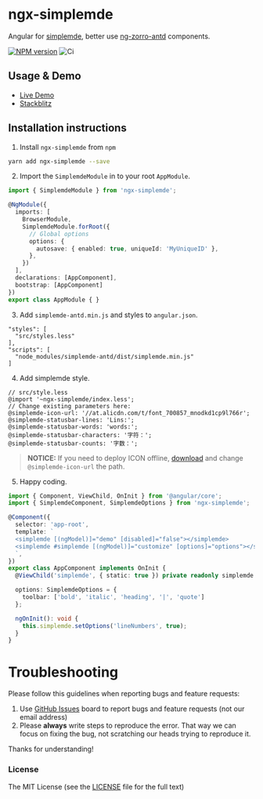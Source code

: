 # ngx-simplemde

Angular for [simplemde](https://simplemde.com/), better use [ng-zorro-antd](https://ng.ant.design/) components.

[![NPM version](https://img.shields.io/npm/v/ngx-simplemde.svg)](https://www.npmjs.com/package/ngx-simplemde)
![Ci](https://github.com/cipchk/ngx-simplemde/workflows/Ci/badge.svg)

## Usage & Demo

- [Live Demo](https://cipchk.github.io/ngx-simplemde/)
- [Stackblitz](https://stackblitz.com/edit/ngx-simplemde)

## Installation instructions

1. Install `ngx-simplemde` from `npm`

```bash
yarn add ngx-simplemde --save
```

2. Import the `SimplemdeModule` in to your root `AppModule`.

```ts
import { SimplemdeModule } from 'ngx-simplemde';

@NgModule({
  imports: [
    BrowserModule,
    SimplemdeModule.forRoot({
      // Global options
      options: {
        autosave: { enabled: true, uniqueId: 'MyUniqueID' },
      },
    })
  ],
  declarations: [AppComponent],
  bootstrap: [AppComponent]
})
export class AppModule { }
```

3. Add `simplemde-antd.min.js` and styles to `angular.json`.

```
"styles": [
  "src/styles.less"
],
"scripts": [
  "node_modules/simplemde-antd/dist/simplemde.min.js"
]
```

4. Add simplemde style.

```less
// src/style.less
@import '~ngx-simplemde/index.less';
// Change existing parameters here:
@simplemde-icon-url: '//at.alicdn.com/t/font_700857_mnodkd1cp9l766r';
@simplemde-statusbar-lines: 'Lins:';
@simplemde-statusbar-words: 'words:';
@simplemde-statusbar-characters: '字符：';
@simplemde-statusbar-counts: '字数：';
```

> **NOTICE:** If you need to deploy ICON offline, [download](icons.zip) and change `@simplemde-icon-url` the path.

5. Happy coding.

```ts
import { Component, ViewChild, OnInit } from '@angular/core';
import { SimplemdeComponent, SimplemdeOptions } from 'ngx-simplemde';

@Component({
  selector: 'app-root',
  template: `
  <simplemde [(ngModel)]="demo" [disabled]="false"></simplemde>
  <simplemde #simplemde [(ngModel)]="customize" [options]="options"></simplemde>  
  `,
})
export class AppComponent implements OnInit {
  @ViewChild('simplemde', { static: true }) private readonly simplemde: SimplemdeComponent;

  options: SimplemdeOptions = {
    toolbar: ['bold', 'italic', 'heading', '|', 'quote']
  };

  ngOnInit(): void {
    this.simplemde.setOptions('lineNumbers', true);
  }  
}
```

# Troubleshooting

Please follow this guidelines when reporting bugs and feature requests:

1. Use [GitHub Issues](https://github.com/cipchk/ngx-simplemde/issues) board to report bugs and feature requests (not our email address)
2. Please **always** write steps to reproduce the error. That way we can focus on fixing the bug, not scratching our heads trying to reproduce it.

Thanks for understanding!

### License

The MIT License (see the [LICENSE](https://github.com/cipchk/ngx-simplemde/blob/master/LICENSE) file for the full text)
